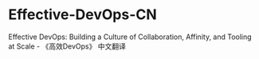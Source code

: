 # Effective-DevOps-CN

Effective DevOps: Building a Culture of Collaboration, Affinity, and Tooling at Scale - 《高效DevOps》 中文翻译



